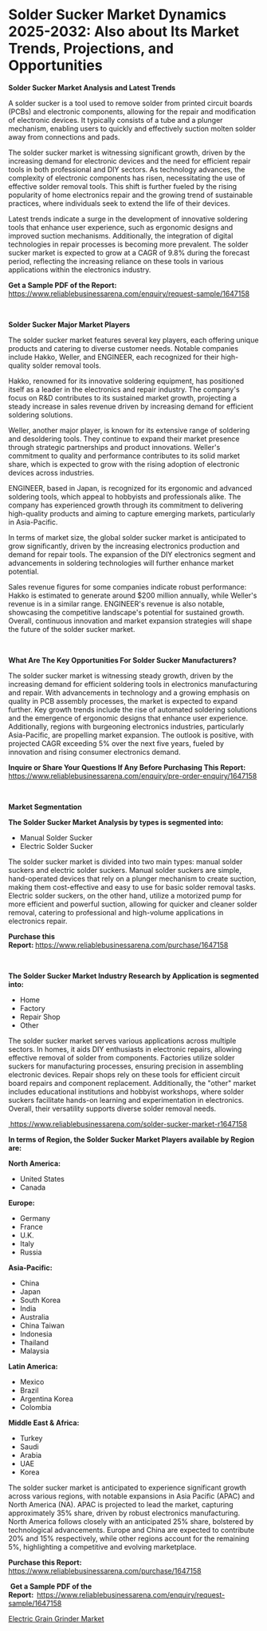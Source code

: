 <p><h1>Solder Sucker Market Dynamics 2025-2032: Also about Its Market Trends, Projections, and Opportunities</h1></p><p><strong>Solder Sucker Market Analysis and Latest Trends</strong></p>
<p><p>A solder sucker is a tool used to remove solder from printed circuit boards (PCBs) and electronic components, allowing for the repair and modification of electronic devices. It typically consists of a tube and a plunger mechanism, enabling users to quickly and effectively suction molten solder away from connections and pads.</p><p>The solder sucker market is witnessing significant growth, driven by the increasing demand for electronic devices and the need for efficient repair tools in both professional and DIY sectors. As technology advances, the complexity of electronic components has risen, necessitating the use of effective solder removal tools. This shift is further fueled by the rising popularity of home electronics repair and the growing trend of sustainable practices, where individuals seek to extend the life of their devices.</p><p>Latest trends indicate a surge in the development of innovative soldering tools that enhance user experience, such as ergonomic designs and improved suction mechanisms. Additionally, the integration of digital technologies in repair processes is becoming more prevalent. The solder sucker market is expected to grow at a CAGR of 9.8% during the forecast period, reflecting the increasing reliance on these tools in various applications within the electronics industry.</p></p>
<p><strong>Get a Sample PDF of the Report:&nbsp;</strong> <a href="https://www.reliablebusinessarena.com/enquiry/request-sample/1647158?utm_campaign=1932&utm_medium=2&utm_source=Github&utm_content=ia&utm_term=21022025&utm_id=solder-sucker">https://www.reliablebusinessarena.com/enquiry/request-sample/1647158</a></p>
<p>&nbsp;</p>
<p><strong>Solder Sucker Major Market Players</strong></p>
<p><p>The solder sucker market features several key players, each offering unique products and catering to diverse customer needs. Notable companies include Hakko, Weller, and ENGINEER, each recognized for their high-quality solder removal tools. </p><p>Hakko, renowned for its innovative soldering equipment, has positioned itself as a leader in the electronics and repair industry. The company's focus on R&D contributes to its sustained market growth, projecting a steady increase in sales revenue driven by increasing demand for efficient soldering solutions.</p><p>Weller, another major player, is known for its extensive range of soldering and desoldering tools. They continue to expand their market presence through strategic partnerships and product innovations. Weller's commitment to quality and performance contributes to its solid market share, which is expected to grow with the rising adoption of electronic devices across industries.</p><p>ENGINEER, based in Japan, is recognized for its ergonomic and advanced soldering tools, which appeal to hobbyists and professionals alike. The company has experienced growth through its commitment to delivering high-quality products and aiming to capture emerging markets, particularly in Asia-Pacific.</p><p>In terms of market size, the global solder sucker market is anticipated to grow significantly, driven by the increasing electronics production and demand for repair tools. The expansion of the DIY electronics segment and advancements in soldering technologies will further enhance market potential.</p><p>Sales revenue figures for some companies indicate robust performance: Hakko is estimated to generate around $200 million annually, while Weller's revenue is in a similar range. ENGINEER's revenue is also notable, showcasing the competitive landscape's potential for sustained growth. Overall, continuous innovation and market expansion strategies will shape the future of the solder sucker market.</p></p>
<p>&nbsp;</p>
<p><strong>What Are The Key Opportunities For Solder Sucker Manufacturers?</strong></p>
<p><p>The solder sucker market is witnessing steady growth, driven by the increasing demand for efficient soldering tools in electronics manufacturing and repair. With advancements in technology and a growing emphasis on quality in PCB assembly processes, the market is expected to expand further. Key growth trends include the rise of automated soldering solutions and the emergence of ergonomic designs that enhance user experience. Additionally, regions with burgeoning electronics industries, particularly Asia-Pacific, are propelling market expansion. The outlook is positive, with projected CAGR exceeding 5% over the next five years, fueled by innovation and rising consumer electronics demand.</p></p>
<p><strong>Inquire or Share Your Questions If Any Before Purchasing This Report:</strong> <a href="https://www.reliablebusinessarena.com/enquiry/pre-order-enquiry/1647158?utm_campaign=1932&utm_medium=2&utm_source=Github&utm_content=ia&utm_term=21022025&utm_id=solder-sucker">https://www.reliablebusinessarena.com/enquiry/pre-order-enquiry/1647158</a></p>
<p>&nbsp;</p>
<p><strong>Market Segmentation</strong></p>
<p><strong>The Solder Sucker Market Analysis by types is segmented into:</strong></p>
<p><ul><li>Manual Solder Sucker</li><li>Electric Solder Sucker</li></ul></p>
<p><p>The solder sucker market is divided into two main types: manual solder suckers and electric solder suckers. Manual solder suckers are simple, hand-operated devices that rely on a plunger mechanism to create suction, making them cost-effective and easy to use for basic solder removal tasks. Electric solder suckers, on the other hand, utilize a motorized pump for more efficient and powerful suction, allowing for quicker and cleaner solder removal, catering to professional and high-volume applications in electronics repair.</p></p>
<p><strong>Purchase this Report:&nbsp;</strong><a href="https://www.reliablebusinessarena.com/purchase/1647158?utm_campaign=1932&utm_medium=2&utm_source=Github&utm_content=ia&utm_term=21022025&utm_id=solder-sucker">https://www.reliablebusinessarena.com/purchase/1647158</a></p>
<p>&nbsp;</p>
<p><strong>The Solder Sucker Market Industry Research by Application is segmented into:</strong></p>
<p><ul><li>Home</li><li>Factory</li><li>Repair Shop</li><li>Other</li></ul></p>
<p><p>The solder sucker market serves various applications across multiple sectors. In homes, it aids DIY enthusiasts in electronic repairs, allowing effective removal of solder from components. Factories utilize solder suckers for manufacturing processes, ensuring precision in assembling electronic devices. Repair shops rely on these tools for efficient circuit board repairs and component replacement. Additionally, the "other" market includes educational institutions and hobbyist workshops, where solder suckers facilitate hands-on learning and experimentation in electronics. Overall, their versatility supports diverse solder removal needs.</p></p>
<p><a href="https://www.reliablebusinessarena.com/solder-sucker-market-r1647158?utm_campaign=1932&utm_medium=2&utm_source=Github&utm_content=ia&utm_term=21022025&utm_id=solder-sucker">&nbsp;https://www.reliablebusinessarena.com/solder-sucker-market-r1647158</a></p>
<p><strong>In terms of Region, the Solder Sucker Market Players available by Region are:</strong></p>
<p>
    <p> <strong> North America: </strong>
        <ul>
            <li>United States</li>
            <li>Canada</li>
        </ul>
        </p> 
    <p> <strong> Europe: </strong>
        <ul>
            <li>Germany</li>
            <li>France</li>
            <li>U.K.</li>
            <li>Italy</li>
            <li>Russia</li>
        </ul>
        </p> 
    <p> <strong> Asia-Pacific: </strong>
        <ul>
            <li>China</li>
            <li>Japan</li>
            <li>South Korea</li>
            <li>India</li>
            <li>Australia</li>
            <li>China Taiwan</li>
            <li>Indonesia</li>
            <li>Thailand</li>
            <li>Malaysia</li>
        </ul>
        </p> 
    <p> <strong> Latin America: </strong>
        <ul>
            <li>Mexico</li>
            <li>Brazil</li>
            <li>Argentina Korea</li>
            <li>Colombia</li>
        </ul>
        </p> 
    <p> <strong> Middle East & Africa: </strong>
        <ul>
            <li>Turkey</li>
            <li>Saudi</li>
            <li>Arabia</li>
            <li>UAE</li>
            <li>Korea</li>
        </ul>
    </p>
    </p>
<p><p>The solder sucker market is anticipated to experience significant growth across various regions, with notable expansions in Asia Pacific (APAC) and North America (NA). APAC is projected to lead the market, capturing approximately 35% share, driven by robust electronics manufacturing. North America follows closely with an anticipated 25% share, bolstered by technological advancements. Europe and China are expected to contribute 20% and 15% respectively, while other regions account for the remaining 5%, highlighting a competitive and evolving marketplace.</p></p>
<p><strong>Purchase this Report: </strong><a href="https://www.reliablebusinessarena.com/purchase/1647158?utm_campaign=1932&utm_medium=2&utm_source=Github&utm_content=ia&utm_term=21022025&utm_id=solder-sucker">https://www.reliablebusinessarena.com/purchase/1647158</a></p>
<p>&nbsp;<strong>Get a Sample PDF of the Report:&nbsp;&nbsp;</strong><a href="https://www.reliablebusinessarena.com/enquiry/request-sample/1647158?utm_campaign=1932&utm_medium=2&utm_source=Github&utm_content=ia&utm_term=21022025&utm_id=solder-sucker">https://www.reliablebusinessarena.com/enquiry/request-sample/1647158</a></p>
<p><strong></strong></p>
<p><p><a href="https://github.com/luckyshygirl/Market-Research-Report-List-7/blob/main/electric-grain-grinder-market.md?utm_campaign=1932&utm_medium=2&utm_source=Github&utm_content=ia&utm_term=21022025&utm_id=solder-sucker">Electric Grain Grinder Market</a></p></p>